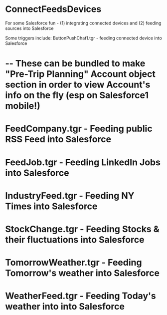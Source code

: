 # ConnectFeedsDevices
For some Salesforce fun - (1) integrating connected devices and (2) feeding sources into Salesforce

Some triggers include:
ButtonPushChat1.tgr - feeding connected device into Salesforce

# -- These can be bundled to make "Pre-Trip Planning" Account object section in order to view Account's info on the fly (esp on Salesforce1 mobile!)
# FeedCompany.tgr - Feeding public RSS Feed into Salesforce
# FeedJob.tgr - Feeding LinkedIn Jobs into Salesforce 
# IndustryFeed.tgr - Feeding NY Times into Salesforce 
# StockChange.tgr - Feeding Stocks & their fluctuations into Salesforce
# TomorrowWeather.tgr - Feeding Tomorrow's weather into Salesforce
# WeatherFeed.tgr - Feeding Today's weather into into Salesforce
